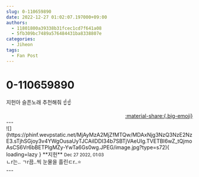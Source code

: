 ```yaml
---
slug: 0-110659890
date: 2022-12-27 01:02:07.197000+09:00
authors:
  - 11801800a39338b31fcec1cd7f641a08
  - 5fb309bc7489a576484431ba8338807e
categories:
  - Jiheon
tags:
  - Fan Post
---
```


# 0-110659890

<div class="post-container" markdown="1">
<div class="content-container md-sidebar__scrollwrap" markdown="1">

지헌아 슬픈노래 추천해줘 ☝️☝️

</div>
</div>

<div style="text-align: right;" markdown="1">
<a href="https://weverse.io/fromis9/fanpost/0-110659890" style="text-align: right;">:material-share:{.big-emoji}</a>
</div>
---

<div class="comments-container md-sidebar__scrollwrap" markdown="1">
<div class="comment" markdown="1">
<div class='id-container' markdown="1">
![](https://phinf.wevpstatic.net/MjAyMzA2MjZfMTQw/MDAxNjg3NzQ3NzE2NzE3.sTjhSGjoy3v4YWgOusaUyTJCAiIDDI34b7SBTjVAeUIg.TVETBI6wZ_tQjmoAsCS6Vr6bBETPlgMZy-YwTa6Gs0wg.JPEG/image.jpg?type=s72){ loading=lazy }
**<span class="artist">지헌</span>** <small>Dec 27 2022, 01:03</small><br>
</div>
<div class='comment-body' markdown="1">
ㄴr는.. ㄱr끔..씩 눈물을 흘린ㄷr..⭐️
</div>
</div>
</div>
---
